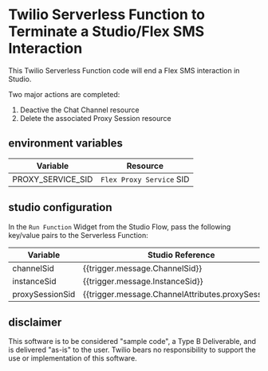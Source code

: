 # Twilio Serverless Function to Terminate a Studio/Flex SMS Interaction

This Twilio Serverless Function code will end a Flex SMS interaction in Studio. 

Two major actions are completed:
1. Deactive the Chat Channel resource
2. Delete the associated Proxy Session resource

## environment variables
| Variable | Resource |
| ---- | ---- | 
| PROXY_SERVICE_SID | `Flex Proxy Service` SID


## studio configuration
In the `Run Function` Widget from the Studio Flow, pass the following key/value pairs to the Serverless Function:

| Variable | Studio Reference |
| ----- | ---- |
| channelSid | {{trigger.message.ChannelSid}}
| instanceSid | {{trigger.message.InstanceSid}}
| proxySessionSid | {{trigger.message.ChannelAttributes.proxySession}}


## disclaimer
This software is to be considered "sample code", a Type B Deliverable, and is delivered "as-is" to the user. Twilio bears no responsibility to support the use or implementation of this software.

